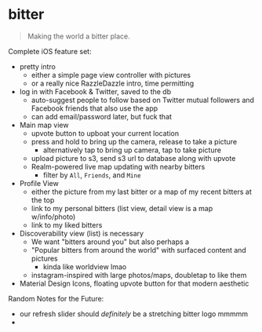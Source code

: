 # bitter

> Making the world a bitter place.

Complete iOS feature set:

- pretty intro
    + either a simple page view controller with pictures
    + or a really nice RazzleDazzle intro, time permitting
- log in with Facebook & Twitter, saved to the db
    + auto-suggest people to follow based on Twitter mutual followers and Facebook friends that also use the app
    + can add email/password later, but fuck that
- Main map view
    + upvote button to upboat your current location
    + press and hold to bring up the camera, release to take a picture
        * alternatively tap to bring up camera, tap to take picture
    + upload picture to s3, send s3 url to database along with upvote
    + Realm-powered live map updating with nearby bitters
        * filter by `All`, `Friends`, and `Mine`
- Profile View
    + either the picture from my last bitter or a map of my recent bitters at the top
    + link to my personal bitters (list view, detail view is a map w/info/photo)
    + link to my liked bitters
- Discoverability view (list) is necessary
    + We want "bitters around you" but also perhaps a
    + "Popular bitters from around the world" with surfaced content and pictures
        * kinda like worldview lmao
    + instagram-inspired with large photos/maps, doubletap to like them
- Material Design Icons, floating upvote button for that modern aesthetic


Random Notes for the Future:

- our refresh slider should _definitely_ be a stretching bitter logo mmmmm
- 